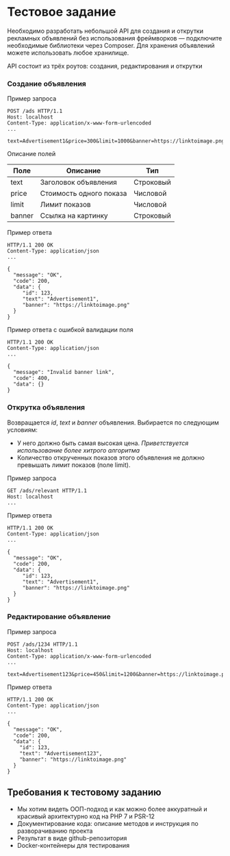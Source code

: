 # Тестовое задание

Необходимо разработать небольшой API для создания и открутки рекламных объявлений без использования фреймворков — подключите необходимые библиотеки через Composer. Для хранения объявлений можете использовать любое хранилище.

API состоит из трёх роутов: создания, редактирования и открутки

### Создание объявления

Пример запроса

```http request
POST /ads HTTP/1.1
Host: localhost
Content-Type: application/x-www-form-urlencoded
...

text=Advertisement1&price=300&limit=1000&banner=https://linktoimage.png
```

Описание полей

| Поле | Описание  | Тип  |
|---|---|---|
| text | Заголовок объявления | Строковый |
| price | Стоимость одного показа | Числовой |
| limit | Лимит показов | Числовой |
| banner | Ссылка на картинку | Строковый |


Пример ответа

```http request
HTTP/1.1 200 OK
Content-Type: application/json
...

{
  "message": "OK",
  "code": 200,
  "data": {
     "id": 123,
     "text": "Advertisement1",
     "banner": "https://linktoimage.png"   
  }
}
```

Пример ответа с ошибкой валидации поля

```http request
HTTP/1.1 200 OK
Content-Type: application/json
...

{
  "message": "Invalid banner link",
  "code": 400,
  "data": {}
}
```

### Открутка объявления

Возвращается _id_, _text_ и _banner_ объявления. Выбирается по следующим условиям:

- У него должно быть самая высокая цена. _Приветствуется использование более хитрого алгоритма_
- Количество открученных показов этого объявления не должно превышать лимит
  показов (поле limit).

Пример запроса

```http request
GET /ads/relevant HTTP/1.1
Host: localhost
...
```

Пример ответа

```http request
HTTP/1.1 200 OK
Content-Type: application/json
...

{
  "message": "OK",
  "code": 200,
  "data": {
     "id": 123,
     "text": "Advertisement1",
     "banner": "https://linktoimage.png"   
  }
}
```

### Редактирование объявление

Пример запроса

```http request
POST /ads/1234 HTTP/1.1
Host: localhost
Content-Type: application/x-www-form-urlencoded
...

text=Advertisement123&price=450&limit=1200&banner=https://linktoimage.png
```

Пример ответа

```http request
HTTP/1.1 200 OK
Content-Type: application/json
...

{
  "message": "OK",
  "code": 200,
  "data": {
    "id": 123,
    "text": "Advertisement123",
    "banner": "https://linktoimage.png"
  }
}
```

## Требования к тестовому заданию

- Мы хотим видеть ООП-подход и как можно более аккуратный и красивый архитектурно код на PHP 7 и PSR-12
- Документирование кода: описание методов и инструкция по разворачиванию проекта
- Результат в виде github-репозитория
- Docker-контейнеры для тестирования
